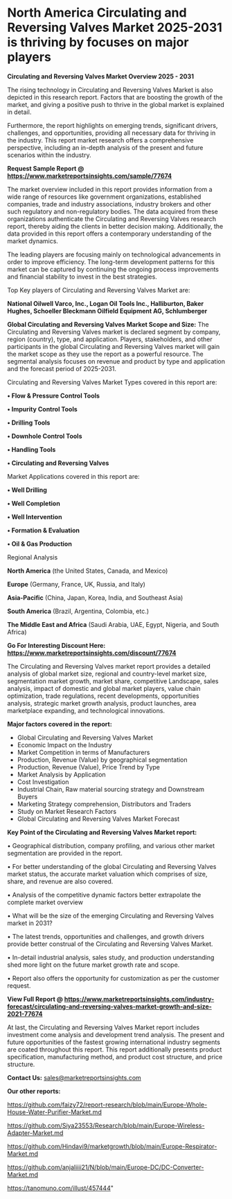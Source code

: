 # North America Circulating and Reversing Valves Market 2025-2031 is thriving by focuses on major players

<Strong> Circulating and Reversing Valves Market Overview 2025 - 2031</strong>

The rising technology in Circulating and Reversing Valves Market is also depicted in this research report. Factors that are boosting the growth of the market, and giving a positive push to thrive in the global market is explained in detail.

Furthermore, the report highlights on emerging trends, significant drivers, challenges, and opportunities, providing all necessary data for thriving in the industry. This report market research offers a comprehensive perspective, including an in-depth analysis of the present and future scenarios within the industry.

<strong>Request Sample Report @ <a href=https://www.marketreportsinsights.com/sample/77674>https://www.marketreportsinsights.com/sample/77674</a></strong>

The market overview included in this report provides information from a wide range of resources like government organizations, established companies, trade and industry associations, industry brokers and other such regulatory and non-regulatory bodies. The data acquired from these organizations authenticate the Circulating and Reversing Valves research report, thereby aiding the clients in better decision making. Additionally, the data provided in this report offers a contemporary understanding of the market dynamics.

The leading players are focusing mainly on technological advancements in order to improve efficiency. The long-term development patterns for this market can be captured by continuing the ongoing process improvements and financial stability to invest in the best strategies.

Top Key players of Circulating and Reversing Valves Market are:

<strong>National Oilwell Varco, Inc., Logan Oil Tools Inc., Halliburton, Baker Hughes, Schoeller Bleckmann Oilfield Equipment AG, Schlumberger</strong>

<strong><b>Global Circulating and Reversing Valves Market Scope and Size:</b></strong>
The Circulating and Reversing Valves market is declared segment by company, region (country), type, and application. Players, stakeholders, and other participants in the global Circulating and Reversing Valves market will gain the market scope as they use the report as a powerful resource. The segmental analysis focuses on revenue and product by type and application and the forecast period of 2025-2031.

Circulating and Reversing Valves Market Types covered in this report are:

<strong>• Flow & Pressure Control Tools

• Impurity Control Tools

• Drilling Tools

• Downhole Control Tools

• Handling Tools

• Circulating and Reversing Valves</strong>

Market Applications covered in this report are:

<strong>• Well Drilling

• Well Completion

• Well Intervention

• Formation & Evaluation

• Oil & Gas Production</strong> 

Regional Analysis

<strong>North America</strong> (the United States, Canada, and Mexico)

<strong>Europe</strong> (Germany, France, UK, Russia, and Italy)

<strong>Asia-Pacific</strong> (China, Japan, Korea, India, and Southeast Asia)

<strong>South America</strong> (Brazil, Argentina, Colombia, etc.)

<strong>The Middle East and Africa</strong> (Saudi Arabia, UAE, Egypt, Nigeria, and South Africa)

<strong>Go For Interesting Discount Here: <a href=https://www.marketreportsinsights.com/discount/77674>https://www.marketreportsinsights.com/discount/77674</a></strong>

The Circulating and Reversing Valves market report provides a detailed analysis of global market size, regional and country-level market size, segmentation market growth, market share, competitive Landscape, sales analysis, impact of domestic and global market players, value chain optimization, trade regulations, recent developments, opportunities analysis, strategic market growth analysis, product launches, area marketplace expanding, and technological innovations.

<strong><b>Major factors covered in the report:</b></strong>
<ul>
  <li>Global Circulating and Reversing Valves Market </li>
  <li>Economic Impact on the Industry</li>
  <li>Market Competition in terms of Manufacturers</li>
  <li>Production, Revenue (Value) by geographical segmentation</li>
  <li>Production, Revenue (Value), Price Trend by Type</li>
  <li>Market Analysis by Application</li>
  <li>Cost Investigation</li>
  <li>Industrial Chain, Raw material sourcing strategy and Downstream Buyers</li>
  <li>Marketing Strategy comprehension, Distributors and Traders</li>
  <li>Study on Market Research Factors</li>
  <li>Global Circulating and Reversing Valves Market Forecast</li>
</ul>

<strong><b>Key Point of the Circulating and Reversing Valves Market report:</b></strong>

• Geographical distribution, company profiling, and various other market segmentation are provided in the report.

• For better understanding of the global Circulating and Reversing Valves market status, the accurate market valuation which comprises of size, share, and revenue are also covered.

• Analysis of the competitive dynamic factors better extrapolate the complete market overview

• What will be the size of the emerging Circulating and Reversing Valves market in 2031?

• The latest trends, opportunities and challenges, and growth drivers provide better construal of the Circulating and Reversing Valves Market.

• In-detail industrial analysis, sales study, and production understanding shed more light on the future market growth rate and scope.

• Report also offers the opportunity for customization as per the customer request.

<strong><b>View Full Report @ <a href=https://www.marketreportsinsights.com/industry-forecast/circulating-and-reversing-valves-market-growth-and-size-2021-77674>https://www.marketreportsinsights.com/industry-forecast/circulating-and-reversing-valves-market-growth-and-size-2021-77674</a></b></strong>


At last, the Circulating and Reversing Valves Market report includes investment come analysis and development trend analysis. The present and future opportunities of the fastest growing international industry segments are coated throughout this report. This report additionally presents product specification, manufacturing method, and product cost structure, and price structure.

<strong>Contact Us:</strong>
sales@marketreportsinsights.com

<strong>Our other reports:</strong>

<a href=https://github.com/faizy72/report-research/blob/main/Europe-Whole-House-Water-Purifier-Market.md>https://github.com/faizy72/report-research/blob/main/Europe-Whole-House-Water-Purifier-Market.md</a>

<a href=https://github.com/Siya23553/Research/blob/main/Europe-Wireless-Adapter-Market.md>https://github.com/Siya23553/Research/blob/main/Europe-Wireless-Adapter-Market.md</a>

<a href=https://github.com/Hindavi9/marketgrowth/blob/main/Europe-Respirator-Market.md>https://github.com/Hindavi9/marketgrowth/blob/main/Europe-Respirator-Market.md</a>

<a href=https://github.com/anjaliiii21/N/blob/main/Europe-DC/DC-Converter-Market.md>https://github.com/anjaliiii21/N/blob/main/Europe-DC/DC-Converter-Market.md</a>

<a href=https://tanomuno.com/illust/457444>https://tanomuno.com/illust/457444</a>"
